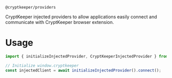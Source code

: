 `@cryptkeeper/providers`

CryptKeeper injected providers to allow applications easily connect and communicate with CryptKeeper browser extension. 

# Usage
```ts
import { initializeInjectedProvider, CryptKeeperInjectedProvider } from "@cryptkeeper/providers";

// Initialize window.cryptkeeper
const injectedClient = await initializeInjectedProvider().connect();
```